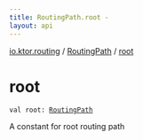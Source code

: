 ```yaml
---
title: RoutingPath.root - 
layout: api
---
```


<div class='api-docs-breadcrumbs'><a href="../index.html">io.ktor.routing</a> / <a href="index.html">RoutingPath</a> / <a href="./root.html">root</a></div>

# root

<div class="signature"><code><span class="keyword">val </span><span class="identifier">root</span><span class="symbol">: </span><a href="index.html"><span class="identifier">RoutingPath</span></a></code></div>

A constant for root routing path

